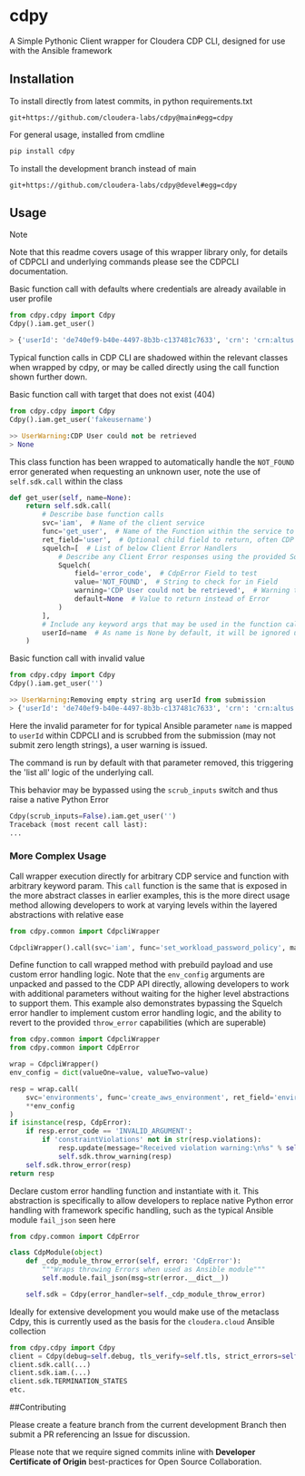 # cdpy

A Simple Pythonic Client wrapper for Cloudera CDP CLI, designed for use with the Ansible framework

## Installation

To install directly from latest commits, in python requirements.txt

```
git+https://github.com/cloudera-labs/cdpy@main#egg=cdpy
```

For general usage, installed from cmdline

```bash
pip install cdpy
```

To install the development branch instead of main

```
git+https://github.com/cloudera-labs/cdpy@devel#egg=cdpy
```

## Usage

> [!note]
> Note that this readme covers usage of this wrapper library only, for details of CDPCLI and underlying commands please see the CDPCLI documentation.

Basic function call with defaults where credentials are already available in user profile

```python
from cdpy.cdpy import Cdpy
Cdpy().iam.get_user()

> {'userId': 'de740ef9-b40e-4497-8b3b-c137481c7633', 'crn': 'crn:altus:iam:us-west-1:558bc1d2-8867-4357-8524-311d51259233:user:de740ef9-b40e-4497-8b3b-c137481c7633', 'email': 'dchaffey@cloudera.com', 'firstName': 'Daniel', 'lastName': 'Chaffelson', 'creationDate': datetime.datetime(2019, 11, 4, 11, 54, 27, 581000, tzinfo=tzutc()), 'accountAdmin': False, 'identityProviderCrn': 'crn:altus:iam:us-west-1:558bc1d2-8867-4357-8524-311d51259233:samlProvider:cloudera-okta-production/a0afd6e3-ffc1-48bd-953a-60003d82f8ae', 'lastInteractiveLogin': datetime.datetime(2020, 12, 1, 11, 32, 38, 901000, tzinfo=tzutc()), 'workloadUsername': 'dchaffey'}
```

Typical function calls in CDP CLI are shadowed within the relevant classes when wrapped by cdpy, or may be called directly using the call function shown further down.

Basic function call with target that does not exist (404)

```python
from cdpy.cdpy import Cdpy
Cdpy().iam.get_user('fakeusername')

>> UserWarning:CDP User could not be retrieved
> None
```

This class function has been wrapped to automatically handle the `NOT_FOUND` error generated when requesting an unknown user, note the use of `self.sdk.call` within the class

```python
def get_user(self, name=None):
    return self.sdk.call(
        # Describe base function calls
        svc='iam',  # Name of the client service
        func='get_user',  # Name of the Function within the service to call
        ret_field='user',  # Optional child field to return, often CDP CLI responses are wrapped like this
        squelch=[  # List of below Client Error Handlers
            # Describe any Client Error responses using the provided Squelch class
            Squelch(
                field='error_code',  # CdpError Field to test
                value='NOT_FOUND',  # String to check for in Field
                warning='CDP User could not be retrieved',  # Warning to throw if encountered
                default=None  # Value to return instead of Error
            )
        ],
        # Include any keyword args that may be used in the function call, None/'' args will be ignored
        userId=name  # As name is None by default, it will be ignored unless provided
    )
```

Basic function call with invalid value

```python
from cdpy.cdpy import Cdpy
Cdpy().iam.get_user('')

>> UserWarning:Removing empty string arg userId from submission
> {'userId': 'de740ef9-b40e-4497-8b3b-c137481c7633', 'crn': 'crn:altus:iam:us-west-1:558bc1d2-8867-4357-8524-311d51259233:user:de740ef9-b40e-4497-8b3b-c137481c7633', 'email': 'dchaffey@cloudera.com', 'firstName': 'Daniel', 'lastName': 'Chaffelson', 'creationDate': datetime.datetime(2019, 11, 4, 11, 54, 27, 581000, tzinfo=tzutc()), 'accountAdmin': False, 'identityProviderCrn': 'crn:altus:iam:us-west-1:558bc1d2-8867-4357-8524-311d51259233:samlProvider:cloudera-okta-production/a0afd6e3-ffc1-48bd-953a-60003d82f8ae', 'lastInteractiveLogin': datetime.datetime(2020, 12, 1, 11, 32, 38, 901000, tzinfo=tzutc()), 'workloadUsername': 'dchaffey'}
```

Here the invalid parameter for for typical Ansible parameter `name` is mapped to `userId` within CDPCLI and is scrubbed from the submission (may not submit zero length strings), a user warning is issued.

The command is run by default with that parameter removed, this triggering the 'list all' logic of the underlying call.

This behavior may be bypassed using the `scrub_inputs` switch and thus raise a native Python Error

```python
Cdpy(scrub_inputs=False).iam.get_user('')
Traceback (most recent call last):
...
```

### More Complex Usage

Call wrapper execution directly for arbitrary CDP service and function with arbitrary keyword param. This `call` function is the same that is exposed in the more abstract classes in earlier examples, this is the more direct usage method allowing developers to work at varying levels within the layered abstractions with relative ease

```python
from cdpy.common import CdpcliWrapper

CdpcliWrapper().call(svc='iam', func='set_workload_password_policy', maxPasswordLifetimeDays=lifetime)
```

Define function to call wrapped method with prebuild payload and use custom error handling logic. Note that the `env_config` arguments are unpacked and passed to the CDP API directly, allowing developers to work with additional parameters without waiting for the higher level abstractions to support them. This example also demonstrates bypassing the Squelch error handler to implement custom error handling logic, and the ability to revert to the provided `throw_error` capabilities (which are superable)

```python
from cdpy.common import CdpcliWrapper
from cdpy.common import CdpError

wrap = CdpcliWrapper()
env_config = dict(valueOne=value, valueTwo=value)

resp = wrap.call(
    svc='environments', func='create_aws_environment', ret_field='environment', ret_error=True,
    **env_config
)
if isinstance(resp, CdpError):
    if resp.error_code == 'INVALID_ARGUMENT':
        if 'constraintViolations' not in str(resp.violations):
            resp.update(message="Received violation warning:\n%s" % self.sdk.dumps(str(resp.violations)))
            self.sdk.throw_warning(resp)
    self.sdk.throw_error(resp)
return resp
```

Declare custom error handling function and instantiate with it. This abstraction is specifically to allow developers to replace native Python error handling with framework specific handling, such as the typical Ansible module `fail_json` seen here

```python
from cdpy.common import CdpError

class CdpModule(object)
    def _cdp_module_throw_error(self, error: 'CdpError'):
        """Wraps throwing Errors when used as Ansible module"""
        self.module.fail_json(msg=str(error.__dict__))

    self.sdk = Cdpy(error_handler=self._cdp_module_throw_error)
```

Ideally for extensive development you would make use of the metaclass Cdpy, this is currently used as the basis for the `cloudera.cloud` Ansible collection

```python
from cdpy.cdpy import Cdpy
client = Cdpy(debug=self.debug, tls_verify=self.tls, strict_errors=self.strict, error_handler=self._cdp_module_throw_error, warning_handler=self._cdp_module_throw_warning)
client.sdk.call(...)
client.sdk.iam.(...)
client.sdk.TERMINATION_STATES
etc.
```

##Contributing

Please create a feature branch from the current development Branch then submit a PR referencing an Issue for discussion.

Please note that we require signed commits inline with **Developer Certificate of Origin** best-practices for Open Source Collaboration.
